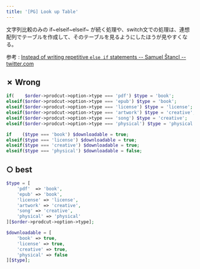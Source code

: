 ```yaml
---
title: '[PG] Look up Table'
---
```


文字列比較のみの if~elseif~elseif~ が続く処理や、switch文での処理は、連想配列でテーブルを作成して、そのテーブルを見るようにしたほうが見やすくなる。


参考 : [Instead of writing repetitive `else if` statements -- Samuel Štancl -- twitter.com](https://twitter.com/samuelstancl/status/1272822439689555969)

## ✗ Wrong

```php
if(    $order->prodcut->option->type === 'pdf') $type = 'book';
elseif($order->prodcut->option->type === 'epub') $type = 'book';
elseif($order->prodcut->option->type === 'license') $type = 'license';
elseif($order->prodcut->option->type === 'artwork') $type = 'creative';
elseif($order->prodcut->option->type === 'song') $type = 'creative';
elseif($order->prodcut->option->type === 'physical') $type = 'physical';

if    ($type === 'book') $downloadable = true;
elseif($type === 'license') $downloadable = true;
elseif($type === 'creative') $downloadable = true;
elseif($type === 'physical') $downloadable = false;

```


## ○ best

```php
$type = [
	'pdf'  => 'book',
	'epub' => 'book',
	'license' => 'license',
	'artwork' => 'creative',
	'song' => 'creative',
	'physical' => 'physical'
][$order->prodcut->option->type];

$downloadable = [
	'book' => true,
	'license' => true,
	'creative' => true,
	'physical' => false
][$type];
```

